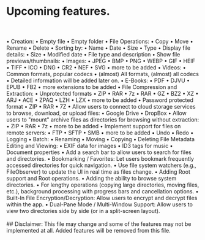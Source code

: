 # Upcoming features.
<br>
<br>
• Creation:
    • Empty file
    • Empty folder
• File Operations:
    • Copy
    • Move
    • Rename
    • Delete
• Sorting by:
    • Name
    • Date
    • Size
    • Type
• Display file details:
    • Size
    • Modified date
    • File type and description
• Show file previews/thumbnails:
    • Images:
        • JPEG
        • BMP
        • PNG
        • WEBP
        • GIF
        • HEIF
        • TIFF
        • ICO
        • DNG
        • CR2
        • NEF
        • SVG
        • more to be added
    • Videos:
        • Common formats, popular codecs
        • (almost) All formats, (almost) all codecs
        • Detailed information will be added later on.
    • E-Books:
        • PDF
        • DJVU
        • EPUB
        • FB2
        • more extensions to be added
• File Compression and Extraction:
    • Unprotected formats
        • ZIP
        • RAR
        • 7z
        • RAR
        • GZ
        • BZ2
        • XZ
        • ARJ
        • ACE
        • ZPAQ
        • LZH
        • LZX
        • more to be added
    • Password protected format
        • ZIP
        • RAR
        • 7Z
• Allow users to connect to cloud storage services to browse, download, or upload files:
    • Google Drive
    • DropBox
• Allow users to "mount" archive files as directories for browsing without extraction:
    • ZIP
    • RAR
    • 7z
    • more to be added
• Implement support for files on remote servers:
    • FTP
    • SFTP
    • SMB
    • more to be added
• Undo
• Redo
• Logging
• Batch:
    • Renaming
    • Moving
    • Copying
    • Deleting
File Metadata Editing and Viewing:
    • EXIF data for images
    • ID3 tags for music
    • Document properties
• Add a search bar to allow users to search for files and directories.
• Bookmarking / Favorites: Let users bookmark frequently accessed directories for quick navigation.
• Use file system watchers (e.g., FileObserver) to update the UI in real time as files change.
• Adding Root support and Root operations.
• Adding the ability to browse system directories.
• For lengthy operations (copying large directories, moving files, etc.), background processing with progress bars and cancellation options.
• Built-In File Encryption/Decryption: Allow users to encrypt and decrypt files within the app.
• Dual-Pane Mode / Multi-Window Support: Allow users to view two directories side by side (or in a split-screen layout).
<br><br>
## Disclaimer: This file may change and some of the features may not be implemented at all. Added features will be removed from this file.